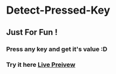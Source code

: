 # Detect-Pressed-Key
## Just For Fun !
### Press any key and get it's value :D
### Try it here <a href="https://deekcs.github.io/Detect-Pressed-Key/">Live Preivew</a>
